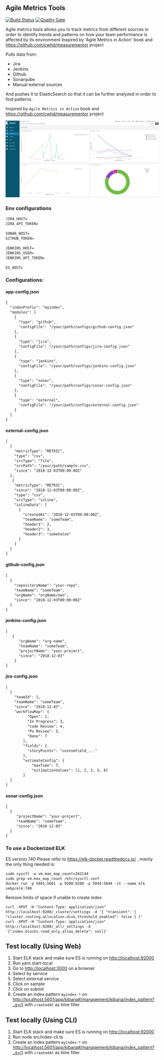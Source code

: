 ## Agile Metrics Tools
[![Build Status](https://travis-ci.org/ferzerkerx/agile-metrics-tools.svg?branch=master)](https://travis-ci.org/ferzerkerx/agile-metrics-tools)
[![Quality Gate](https://sonarcloud.io/api/project_badges/measure?project=agile-metrics-tools&metric=alert_status)](https://sonarcloud.io/dashboard?id=agile-metrics-tools)

Agile metrics tools allows you to track metrics from different sources in order to identify trends and patterns on how your team performance is affected by its environment Inspired by 'Agile Metrics in Action' book and https://github.com/cwhd/measurementor project

Pulls data from:
- Jira
- Jenkins
- Github
- Sonarqube
- Manual external sources

And pushes it to ElasticSearch so that it can be further analyzed in order to find patterns.

Inspired by `Agile Metrics in Action` book and https://github.com/cwhd/measurementor project   

![alt tag](https://raw.githubusercontent.com/ferzerkerx/agile-metrics-tools/master/screenshots/agile-metrics-tools-1.png) 

### Env configurations
````
JIRA_HOST=
JIRA_API_TOKEN=

SONAR_HOST=
GITHUB_TOKEN=

JENKINS_HOST=
JENKINS_USER=
JENKINS_API_TOKEN=

ES_HOST=
````

### Configurations:
#### app-config.json
````
{
  "indexPrefix": "myindex",
  "modules": [
    {
      "type": "github",
      "configFile": "/your/path/configs/github-config.json"
    },
    {
      "type": "jira",
      "configFile": "/your/path/configs/jira-config.json"
    },
    {
      "type": "jenkins",
      "configFile": "/your/path/configs/jenkins-config.json"
    },
    {
      "type": "sonar",
      "configFile": "/your/path/configs/sonar-config.json"
    },
    {
      "type": "external",
      "configFile": "/your/path/configs/external-config.json"
    }
  ]
}
````

#### external-config.json
````
[
  {
    "metricType": "METRIC",
    "type": "csv",
    "srcType": "file",
    "srcPath": "/your/path/sample.csv",
    "since": "2018-12-03T00:00:00Z"
  },
   {
    "metricType": "METRIC",
    "since": "2018-12-03T00:00:00Z",
    "type": "csv",
    "srcType": "inline",
    "inlineData": [
      {
        "createdAt": "2018-12-03T00:00:00Z",
        "teamName": "someTeam",
        "header1": 2,
        "header2": 3,
        "header3": "someValue"
      }
    ]
  }
]
````

#### github-config.json
````
[
  {
    "repositoryName": "your-repo",
    "teamName": "someTeam",
    "orgName": "orgName/own",
    "since": "2018-12-03T00:00:00Z"
  }
]
````

#### jenkins-config.json
````
[
   {
      "orgName": "org-name",
      "teamName": "someTeam",
      "projectName": "your-project",
      "since": "2018-12-03"
    }
]
````

#### jira-config.json
````
[
  {
    "teamId": 1,
    "teamName": "someTeam",
    "since": "2018-12-03",
    "workFlowMap": {
          "Open": 1,
          "In Progress": 3,
          "Code Review": 4,
          "Po Review": 5,
          "Done": 7
        },
        "fields": {
          "storyPoints": "customfield_..."
        },
        "estimateConfig": {
            "maxTime": 7,
            "estimationValues": [1, 2, 3, 5, 8]
        }
  }
]
````

#### sonar-config.json
````
[
  {
     "projectName": "your-project",
     "teamName": "someTeam",
     "since": "2018-12-03"
  }
]
````

### To use a Dockerized ELK
ES version 740
Please refer to https://elk-docker.readthedocs.io/ , mainly the only thing needed is:
````
sudo sysctl -w vm.max_map_count=262144
sudo grep vm.max_map_count /etc/sysctl.conf
docker run -p 5601:5601 -p 9200:9200 -p 5044:5044 -it --name elk sebp/elk:740
````
Remove limits of space if unable to create index
````
curl -XPUT -H "Content-Type: application/json" http://localhost:9200/_cluster/settings -d '{ "transient": { "cluster.routing.allocation.disk.threshold_enabled": false } }'
curl -XPUT -H "Content-Type: application/json" http://localhost:9200/_all/_settings -d '{"index.blocks.read_only_allow_delete": null}'
````

## Test locally (Using Web)
1.  Start ELK stack and make sure ES is running on <http://localhost:92000>
2.  Run yarn start-local
3.  Go to <http://localhost:3000> on a browser
4.  Select by service
5.  Select external service
6.  Click on sample
7.  Click on submit
8.  Create an index pattern ``myindex-*`` on <http://localhost:5601/app/kibana#/management/kibana/index_pattern?_g=()> with ``createdAt`` as time filter

## Test locally (Using CLI)
1.  Start ELK stack and make sure ES is running on <http://localhost:92000>
2.  Run node src/index-cli.ts
3.  Create an index pattern ``myindex-*`` on <http://localhost:5601/app/kibana#/management/kibana/index_pattern?_g=()> with ``createdAt`` as time filter
